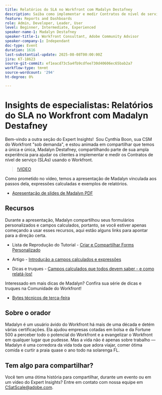 ```yaml
---
title: Relatórios do SLA no Workfront com Madalyn Destafney
description: Saiba como implementar e medir Contratos de nível de serviço (SLAs) no Adobe Workfront com dicas de especialistas do Madalyn Destafney, incluindo orientação passo a passo, exemplos de campos calculados e práticas recomendadas de formulários personalizados.
feature: Reports and Dashboards
role: Admin, Developer, Leader, User
level: Beginner, Intermediate, Experienced
speaker-name-1: Madalyn Destafney
speaker-title-1: Workfront Consultant, Adobe Community Advisor
speaker-company-1: Independant
doc-type: Event
duration: 1616
last-substantial-update: 2025-08-08T00:00:00Z
jira: KT-18623
source-git-commit: ef1eacd73c5a4fb9cdfee730d40606ec65bab2a7
workflow-type: tm+mt
source-wordcount: '294'
ht-degree: 0%

---
```



# Insights de especialistas: Relatórios do SLA no Workfront com Madalyn Destafney

Bem-vindo a outra seção do Expert Insights!  Sou Cynthia Boon, sua CSM do Workfront &quot;sob demanda&quot;, e estou animada em compartilhar que temos a única e única, Madalyn Destafney, compartilhando parte de sua ampla experiência para ajudar os clientes a implementar e medir os Contratos de nível de serviço (SLAs) usando o Workfront. 

>[!VIDEO](https://video.tv.adobe.com/v/3469901/?learn=on&enablevpops)

Como prometido no vídeo, temos a apresentação de Madalyn vinculada aos passos dela, expressões calculadas e exemplos de relatórios. 

* [Apresentação de slides de Madalyn PDF](https://cdn.experience.workfront.com/Training/Guides/Customer+Success+at+Scale/SLA+Reporting.pdf)

## Recursos

Durante a apresentação, Madalyn compartilhou seus formulários personalizados e campos calculados, portanto, se você estiver apenas começando a usar esses recursos, aqui estão alguns links para apontar para a direção certa. 

* Lista de Reprodução do Tutorial - [Criar e Compartilhar Forms Personalizado](https://experienceleague.adobe.com/pt-br/playlists/workfront-create-and-manage-custom-forms)

* Artigo - [Introdução a campos calculados e expressões](https://experienceleague.adobe.com/pt-br/docs/workfront-learn/tutorials-workfront/custom-data/calculated-expressions/get-started-with-calculated-fields-and-expressions)

* Dicas e truques - [Campos calculados que todos devem saber - e como relatá-los!](https://experienceleague.adobe.com/pt-br/docs/events/the-skill-exchange-recordings/workfront/apr2022/calculated-fields)

Interessado em mais dicas de Madalyn? Confira sua série de dicas e truques na Comunidade do Workfront! 

* [Bytes técnicos de terça-feira](https://experienceleaguecommunities.adobe.com/t5/workfront-discussions/tuesday-tech-bytes/m-p/625812?profile.language=pt#M2742)

## Sobre o orador 

Madalyn é um usuário ávido do Workfront há mais de uma década e detém várias certificações. Ela ajudou empresas cotadas em bolsa e da Fortune 500 a perceber todo o potencial do Workfront e a evangelizar o Workfront em qualquer lugar que pudesse. Mas a vida não é apenas sobre trabalho — Madalyn é uma corredora da vida toda que adora viajar, comer ótima comida e curtir a praia quase o ano todo na solarenga FL. 

## Tem algo para compartilhar?

Você tem uma ótima história para compartilhar, durante um evento ou em um vídeo do Expert Insights? Entre em contato com nossa equipe em [CSatScale@adobe.com](mailto:CSatScale@adobe.com).
